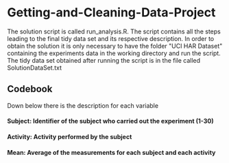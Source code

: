 # Getting-and-Cleaning-Data-Project

The solution script is called run_analysis.R. The script contains all the steps leading to the final tidy data set and its respective description.
In order to obtain the solution it is only necessary to have the folder "UCI HAR Dataset" containing the experiments data in the working directory and run the script.
The tidy data set obtained after running the script is in the file called SolutionDataSet.txt

## Codebook

Down below there is the description for each variable

#### Subject: Identifier of the subject who carried out the experiment (1-30)
#### Activity: Activity performed by the subject
#### Mean: Average of the measurements for each subject and each activity
